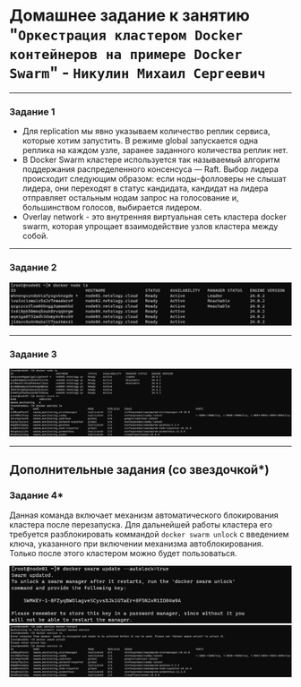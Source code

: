 # Домашнее задание к занятию "`Оркестрация кластером Docker контейнеров на примере Docker Swarm`" - `Никулин Михаил Сергеевич`



---

### Задание 1

- Для replication мы явно указываем количество реплик сервиса, которые хотим запустить. В режиме global запускается одна реплика на каждом узле, заранее заданного количества реплик нет.
- В Docker Swarm кластере используется так называемый алгоритм поддержания распределенного консенсуса — Raft. Выбор лидера происходит следующим образом: если ноды-фолловеры не слышат лидера, они переходят в статус кандидата, кандидат на лидера отправляет остальным нодам запрос на голосование и, большинством голосов, выбирается лидером. 
- Overlay network - это внутренняя виртуальная сеть кластера docker swarm, которая упрощает взаимодействие узлов кластера между собой.

---

### Задание 2

![task_2_1.png](img%2Ftask_2_1.png)


---

### Задание 3

![task_3_1.png](img%2Ftask_3_1.png)



---
## Дополнительные задания (со звездочкой*)


### Задание 4*

Данная команда включает механизм автоматического блокирования кластера после перезапуска. Для дальнейшей работы кластера его требуется разблокировать коммандой ```docker swarm unlock``` с введением ключа, указанного при включении механизма автоблокирования. Только после этого кластером можно будет пользоваться.

![task_4_1.png](img%2Ftask_4_1.png)
![task_4_2.png](img%2Ftask_4_2.png)
